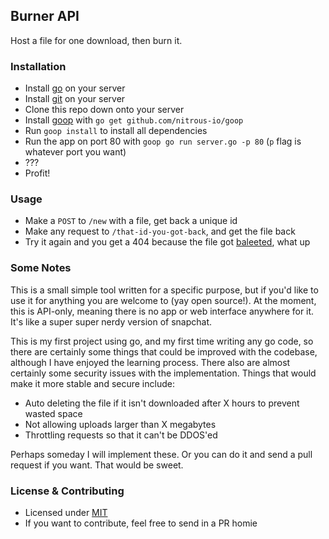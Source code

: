 Burner API
----------

Host a file for one download, then burn it.

### Installation

- Install [go](http://golang.org) on your server
- Install [git](http://git-scm.org) on your server
- Clone this repo down onto your server
- Install [goop](https://github.com/nitrous-io/goop) with `go get github.com/nitrous-io/goop`
- Run `goop install` to install all dependencies
- Run the app on port 80 with `goop go run server.go -p 80` (`p` flag is whatever port you want)
- ???
- Profit!

### Usage

- Make a `POST` to `/new` with a file, get back a unique id
- Make any request to `/that-id-you-got-back`, and get the file back
- Try it again and you get a 404 because the file got [baleeted](http://cl.ly/QR8M/baleete.gif), what up

### Some Notes

This is a small simple tool written for a specific purpose, but if you'd like to use it for anything you are welcome to (yay open source!). At the moment, this is API-only, meaning there is no app or web interface anywhere for it. It's like a super super nerdy version of snapchat.

This is my first project using go, and my first time writing any go code, so there are certainly some things that could be improved with the codebase, although I have enjoyed the learning process. There also are almost certainly some security issues with the implementation. Things that would make it more stable and secure include:

- Auto deleting the file if it isn't downloaded after X hours to prevent wasted space
- Not allowing uploads larger than X megabytes
- Throttling requests so that it can't be DDOS'ed

Perhaps someday I will implement these. Or you can do it and send a pull request if you want. That would be sweet.

### License & Contributing

- Licensed under [MIT](LICENSE.md)
- If you want to contribute, feel free to send in a PR homie
